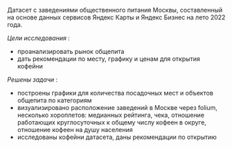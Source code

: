 Датасет с заведениями общественного питания Москвы, составленный на основе данных сервисов Яндекс Карты и Яндекс Бизнес на лето 2022 года.

_Цели исследования_ :
- проанализировать рынок общепита
- дать рекомендации по месту, графику и ценам для открытия кофейни

_Решены задачи_ :
- построены графики для количества посадочных мест и объектов общепита по категориям
- визуализировано расположение заведений в Москве через folium, несколько хороплетов: медианных рейтинга, чека, отношение работающих круглосуточных к общему числу кофеен в округе, отношение кофеен на душу населения
- исследованы кофейни датасета, даны рекомендации по открытию

